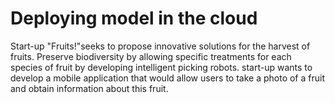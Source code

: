 # Deploying model in the cloud
Start-up "Fruits!"seeks to propose innovative solutions for the harvest of fruits. Preserve biodiversity by allowing specific treatments for each species of fruit by developing intelligent picking robots.
start-up wants to develop a mobile application that would allow users to take a photo of a fruit and obtain information about this fruit.
